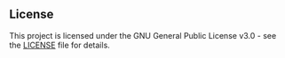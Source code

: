 ## License

This project is licensed under the GNU General Public License v3.0 - see the [LICENSE](LICENSE) file for details.
